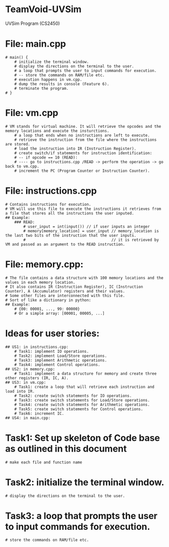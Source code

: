 # TeamVoid-UVSim
UVSim Program (CS2450)

# File: main.cpp
    # main() {
        # initialize the terminal window.
        # display the directions on the terminal to the user.
        # a loop that prompts the user to input commands for execution.
        # -- store the commands on RAM/file etc.
        # execution happens in vm.cpp.
        # dump the results in console (Feature 6).
        # terminate the program.
    # }

# File: vm.cpp 
    # VM stands for virtual machine. It will retrieve the opcodes and the memory locations and execute the insturctions.
        # a loop that ends when no instructions are left to execute.
        # retrieve the instruction from the file where the instructions are stored.
        # load the instruction into IR (Instruction Register).
        # create switch/if statements for instruction identification:
        # -- if opcode == 10 (READ):
        # ---- go to instructions.cpp /READ -> perform the operation -> go back to vm.cpp.
        # increment the PC (Program Counter or Instruction Counter).

# File: instructions.cpp
    # Contains instructions for execution.
    # VM will use this file to execute the instructions it retrieves from a file that stores all the instructions the user inputed.
    ## Example:
        ### READ:
            # user_input = int(input()) // if user inputs an integer
            # memory[memory_location] = user_input // memory_location is the last two bits of the instruction that the user inputs.
            #                                      // it is retrieved by VM and passed as an argument to the READ instruction.

# File: memory.cpp:
    # The file contains a data structure with 100 memory locations and the values in each memory location.
    # It also contains IR (Instruction Register), IC (Instruction Counter), A (Accumulator) registers and their values.
    # Some other files are interconnected with this file.
    # Sort of like a dictionary in python:
    ## Example:
        # {00: 00001, ..., 99: 00000}
        # Or a simple array: [00001, 00005, ...]

# Ideas for user stories:
    ## US1: in instructions.cpp:
        # Task1: implement IO operations.
        # Task2: implement Load/Store operations.
        # Task3: implement Arithmetic operations.
        # Task4: implement Control operations.
    ## US2: in memory.cpp:
        # Task1: implement a data structure for memory and create three other registers (IR, IC, A).
    ## US3: in vm.cpp:
        # Task1: create a loop that will retrieve each instruction and load into IR.
        # Task2: create switch statements for IO operations.
        # Task3: create switch statements for Load/Store operations.
        # Task4: create switch statements for Arithmetic operations.
        # Task5: create switch statements for Control operations.
        # Task6: increment IC.
    ## US4: in main.cpp:

# Task1: Set up skeleton of Code base as outlined in this document
    # make each file and function name

# Task2: initialize the terminal window.
    # display the directions on the terminal to the user.

# Task3: a loop that prompts the user to input commands for execution.
    # store the commands on RAM/file etc.
